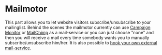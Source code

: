 # Mailmotor

This part allows you to let website visitors subscribe/unsubscribe to your mailinglist. Behind the scenes the mailmotor currently can use [Campaign Monitor](http://www.campaignmonitor.com/) or [MailChimp](http://ww.mailchimp.com) as a mail-service or you can just choose "none" and then you will receive a mail every time somebody wants you to manually subscribe/unsubscribe him/her. It is also possible to [hook your own external mail-service](https://github.com/mailmotor/mailmotor-bundle#extending).
